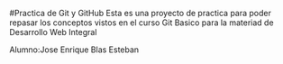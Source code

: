 #Practica de Git y GitHub
Esta es una proyecto de practica para poder repasar los conceptos vistos en el curso Git Basico para la materiad de Desarrollo Web Integral

Alumno:Jose Enrique Blas Esteban
